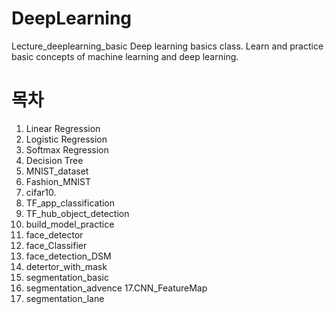 # DeepLearning

Lecture_deeplearning_basic
Deep learning basics class. Learn and practice basic concepts of machine learning and deep learning.

# 목차
1. Linear Regression
2. Logistic Regression
3. Softmax Regression
4. Decision Tree
5. MNIST_dataset
6. Fashion_MNIST
7. cifar10.
8. TF_app_classification
9. TF_hub_object_detection
10. build_model_practice
11. face_detector
12. face_Classifier
13. face_detection_DSM
14. detertor_with_mask
15. segmentation_basic
16. segmentation_advence
17.CNN_FeatureMap
18. segmentation_lane